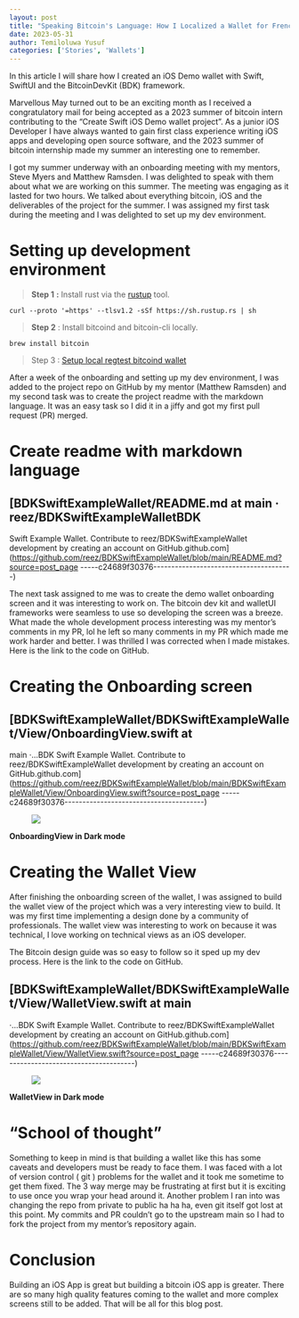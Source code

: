 ```yaml
---
layout: post
title: "Speaking Bitcoin's Language: How I Localized a Wallet for French Speakers Worldwide"
date: 2023-05-31
author: Temiloluwa Yusuf
categories: ['Stories', 'Wallets']
---
```


In this article I will share how I created an iOS Demo wallet with Swift,
SwiftUI and the BitcoinDevKit (BDK) framework.

Marvellous May turned out to be an exciting month as I received a
congratulatory mail for being accepted as a 2023 summer of bitcoin intern
contributing to the “Create Swift iOS Demo wallet project”. As a junior iOS
Developer I have always wanted to gain first class experience writing iOS apps
and developing open source software, and the 2023 summer of bitcoin internship
made my summer an interesting one to remember.

I got my summer underway with an onboarding meeting with my mentors, Steve
Myers and Matthew Ramsden. I was delighted to speak with them about what we
are working on this summer. The meeting was engaging as it lasted for two
hours. We talked about everything bitcoin, iOS and the deliverables of the
project for the summer. I was assigned my first task during the meeting and I
was delighted to set up my dev environment.

# Setting up development environment

> **Step 1** **:** Install rust via the [rustup](https://rustup.rs/) tool.
    
    
    curl --proto '=https' --tlsv1.2 -sSf https://sh.rustup.rs | sh

> **Step 2** : Install bitcoind and bitcoin-cli locally.
    
    
    brew install bitcoin

> Step 3 : [Setup local regtest bitcoind
> wallet](https://gist.github.com/notmandatory/a7cade3468e90c699037292123a1ca1a)

After a week of the onboarding and setting up my dev environment, I was added
to the project repo on GitHub by my mentor (Matthew Ramsden) and my second
task was to create the project readme with the markdown language. It was an
easy task so I did it in a jiffy and got my first pull request (PR) merged.

# Create readme with markdown language

## [BDKSwiftExampleWallet/README.md at main · reez/BDKSwiftExampleWalletBDK
Swift Example Wallet. Contribute to reez/BDKSwiftExampleWallet development by
creating an account on
GitHub.github.com](https://github.com/reez/BDKSwiftExampleWallet/blob/main/README.md?source=post_page
-----c24689f30376---------------------------------------)

The next task assigned to me was to create the demo wallet onboarding screen
and it was interesting to work on. The bitcoin dev kit and walletUI frameworks
were seamless to use so developing the screen was a breeze. What made the
whole development process interesting was my mentor’s comments in my PR, lol
he left so many comments in my PR which made me work harder and better. I was
thrilled I was corrected when I made mistakes. Here is the link to the code on
GitHub.

# Creating the Onboarding screen

## [BDKSwiftExampleWallet/BDKSwiftExampleWallet/View/OnboardingView.swift at
main ·…BDK Swift Example Wallet. Contribute to reez/BDKSwiftExampleWallet
development by creating an account on
GitHub.github.com](https://github.com/reez/BDKSwiftExampleWallet/blob/main/BDKSwiftExampleWallet/View/OnboardingView.swift?source=post_page
-----c24689f30376---------------------------------------)

<figure>
<img src="https://miro.medium.com/v2/resize:fit:1400/format:webp/1*Ncci2GkkFJ-cPqqy6WbmlA.jpeg"/>
</figure>

**OnboardingView in Dark mode**

# Creating the Wallet View

After finishing the onboarding screen of the wallet, I was assigned to build
the wallet view of the project which was a very interesting view to build. It
was my first time implementing a design done by a community of professionals.
The wallet view was interesting to work on because it was technical, I love
working on technical views as an iOS developer.

The Bitcoin design guide was so easy to follow so it sped up my dev process.
Here is the link to the code on GitHub.

## [BDKSwiftExampleWallet/BDKSwiftExampleWallet/View/WalletView.swift at main
·…BDK Swift Example Wallet. Contribute to reez/BDKSwiftExampleWallet
development by creating an account on
GitHub.github.com](https://github.com/reez/BDKSwiftExampleWallet/blob/main/BDKSwiftExampleWallet/View/WalletView.swift?source=post_page
-----c24689f30376---------------------------------------)

<figure>
<img src="https://miro.medium.com/v2/resize:fit:1400/format:webp/1*dmbNkD5D-u45r44go_cf0g.png"/>
</figure>

**WalletView in Dark mode**

# “School of thought”

Something to keep in mind is that building a wallet like this has some caveats
and developers must be ready to face them. I was faced with a lot of version
control ( git ) problems for the wallet and it took me sometime to get them
fixed. The 3 way merge may be frustrating at first but it is exciting to use
once you wrap your head around it. Another problem I ran into was changing the
repo from private to public ha ha ha, even git itself got lost at this point.
My commits and PR couldn’t go to the upstream main so I had to fork the
project from my mentor’s repository again.

# Conclusion

Building an iOS App is great but building a bitcoin iOS app is greater. There
are so many high quality features coming to the wallet and more complex
screens still to be added. That will be all for this blog post.

